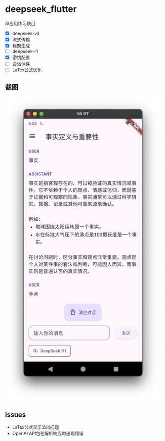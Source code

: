 # deepseek_flutter

AI应用练习项目

- [x] deepseek-v3
- [x] 流式传输
- [x] 标题生成
- [ ] deepseek-r1
- [x] 密钥配置
- [ ] 会话保存
- [ ] LaTex公式优化

## 截图

![Screenshot](doc/Screenshot.png)


## issues
- LaTex公式显示溢出问题
- OpenAI API包在解析响应时出现错误